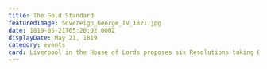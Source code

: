 ```yaml
---
title: The Gold Standard
featuredImage: Sovereign_George_IV_1821.jpg
date: 1819-05-21T05:20:02.000Z
displayDate: May 21, 1819
category: events
card: Liverpool in the House of Lords proposes six Resolutions taking Britain onto the Gold Standard
---
```

